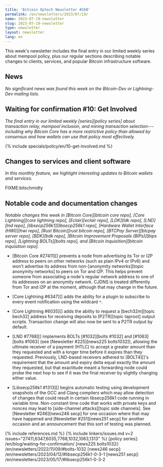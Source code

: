 ```yaml
---
title: 'Bitcoin Optech Newsletter #260'
permalink: /en/newsletters/2023/07/19/
name: 2023-07-19-newsletter
slug: 2023-07-19-newsletter
type: newsletter
layout: newsletter
lang: en
---
```

This week's newsletter includes the final entry in our limited weekly
series about mempool policy, plus our regular sections describing
notable changes to clients, services, and popular Bitcoin infrastructure
software.

## News

_No significant news was found this week on the Bitcoin-Dev or
Lightning-Dev mailing lists._

## Waiting for confirmation #10: Get Involved

_The final entry in our limited weekly [series][policy series] about
transaction relay, mempool inclusion, and mining transaction
selection---including why Bitcoin Core has a more restrictive policy
than allowed by consensus and how wallets can use that policy most
effectively._

{% include specials/policy/en/10-get-involved.md %}

## Changes to services and client software

*In this monthly feature, we highlight interesting updates to Bitcoin
wallets and services.*

FIXME:bitschmidty

## Notable code and documentation changes

*Notable changes this week in [Bitcoin Core][bitcoin core repo], [Core
Lightning][core lightning repo], [Eclair][eclair repo], [LDK][ldk repo],
[LND][lnd repo], [libsecp256k1][libsecp256k1 repo], [Hardware Wallet
Interface (HWI)][hwi repo], [Rust Bitcoin][rust bitcoin repo], [BTCPay
Server][btcpay server repo], [BDK][bdk repo], [Bitcoin Improvement
Proposals (BIPs)][bips repo], [Lightning BOLTs][bolts repo], and
[Bitcoin Inquisition][bitcoin inquisition repo].*

- [Bitcoin Core #27411][] prevents a node from advertising its Tor or
  I2P address to peers on other networks (such as plain IPv4 or IPv6)
  and won't advertise its address from non-[anonymity networks][topic
  anonymity networks] to peers on Tor and I2P.  This helps prevent
  someone from associating a node's regular network address to one of its
  addresses on an anonymity network.  CJDNS is treated differently from
  Tor and I2P at the moment, although that may change in the future.

- [Core Lightning #6347][] adds the ability for a plugin to subscribe to
  every event notification using the wildcard `*`.

- [Core Lightning #6035][] adds the ability to request a [bech32m][topic
  bech32] address for receiving deposits to [P2TR][topic taproot] output
  scripts.  Transaction change will also now be sent to a P2TR output by
  default.

- [LND #7768][] implements BOLTs [#1032][bolts #1032] and [#1063][bolts
  #1063] (see [Newsletter #225][news225 bolts1032]), allowing the
  ultimate receiver of a payment (HTLC) to accept a greater amount than
  they requested and with a longer time before it expires than they
  requested.  Previously, LND-based receivers adhered to [BOLT4][]'s
  requirement that the amount and expiry delta equal exactly the amount
  they requested, but that exactitude meant a forwarding node could
  probe the next hop to see if it was the final receiver by slightly
  changing either value.

- [Libsecp256k1 #1313][] begins automatic testing using development
  snapshots of the GCC and Clang compilers which may allow detection of
  changes that could result in certain libsecp256k1 code running in
  variable time.  Non-constant time code that works with private keys
  and nonces may lead to [side-channel attacks][topic
  side channels].  See [Newsletter #246][news246 secp] for one occasion
  where that may have happened and [Newsletter #251][news251 secp] for
  another occasion and an announcement that this sort of testing was
  planned.

{% include references.md %}
{% include linkers/issues.md v=2 issues="27411,6347,6035,7768,1032,1063,1313" %}
[policy series]: /en/blog/waiting-for-confirmation/
[news225 bolts1032]: /en/newsletters/2022/11/09/#bolts-1032
[news246 secp]: /en/newsletters/2023/04/12/#libsecp256k1-0-3-1
[news251 secp]: /en/newsletters/2023/05/17/#libsecp256k1-0-3-2
